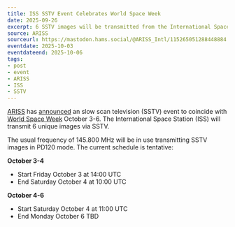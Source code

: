```yaml
---
title: ISS SSTV Event Celebrates World Space Week
date: 2025-09-26
excerpt: 6 SSTV images will be transmitted from the International Space Station.
source: ARISS
sourceurl: https://mastodon.hams.social/@ARISS_Intl/115265051288448884
eventdate: 2025-10-03
eventdateend: 2025-10-06
tags:
- post
- event
- ARISS
- ISS
- SSTV
---
```

[ARISS](https://www.ariss.org/) has [announced](https://mastodon.hams.social/@ARISS_Intl/115265051288448884) an slow scan television (SSTV) event to coincide with [World Space Week](https://www.worldspaceweek.org/) October 3-6. The International Space Station (ISS) will transmit 6 unique images via SSTV.

The usual frequency of 145.800 MHz will be in use transmitting SSTV images in PD120 mode. The current schedule is tentative:

**October 3-4**

- Start Friday October 3 at 14:00 UTC
- End Saturday October 4 at 10:00 UTC

**October 4-6**

- Start Saturday October 4 at 11:00 UTC
- End Monday October 6 TBD